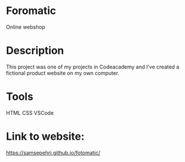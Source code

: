 # Foromatic
 Online webshop

 # Description
 This project was one of my projects in Codeacademy and I've created a fictional product website on my own computer.

 # Tools

 HTML
 CSS
 VSCode

 # Link to website:
 https://samsepehri.github.io/fotomatic/


 
